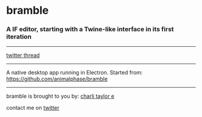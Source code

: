 # bramble

### A IF editor, starting with a Twine-like interface in its first iteration

---

[twitter thread](https://twitter.com/animalphase/status/858031784927391745)

---

A native desktop app running in Electron. Started from: https://github.com/animalphase/bramble

---

bramble is brought to you by: [charli taylor e](http://loveme.computer/)

contact me on [twitter](https://twitter.com/animalphase)
